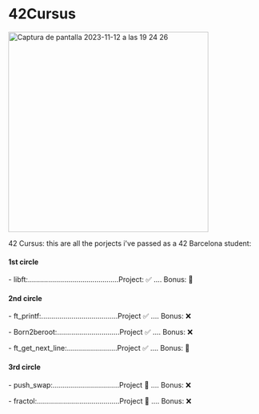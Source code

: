 # 42Cursus
<img width="400" alt="Captura de pantalla 2023-11-12 a las 19 24 26" src="https://github.com/LLuisPP/42Cursus/assets/116104082/f65a01f3-408f-4650-b605-3f83f2dfb50a">

42 Cursus:
this are all the porjects i've passed as a 42 Barcelona student:

<p><h4 align="left">1st circle</h4>
- libft:.............................................Project: ✅ .... Bonus: 🎯
<p><h4 align="left">2nd circle</h4>
<p>
- ft_printf:......................................Project ✅ .... Bonus: ❌
</p>
<p>
- Born2beroot:...............................Project ✅ .... Bonus: ❌
</p>
<p>
- ft_get_next_line:.........................Project ✅ .... Bonus: 🎯
</p>
<p>
<p><h4 align="left">3rd circle</h4>
<p>
- push_swap:.................................Project 🎯 .... Bonus: ❌
</p>
<p>
- fractol:.........................................Project 🎯 .... Bonus: ❌
</p>
